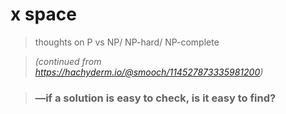 # x space

> thoughts on P vs NP/ NP-hard/ NP-complete

> *(continued from https://hachyderm.io/@smooch/114527873335981200)*

> ### —if a solution is easy to check, is it easy to find?






